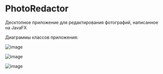 # PhotoRedactor
Десктопное приложение для редактирования фотографий, написанное на JavaFX

Диаграммы классов приложения:

![image](https://github.com/user-attachments/assets/d17218b2-e1bf-44fd-873c-65f5cf2cde72)

![image](https://github.com/user-attachments/assets/14f48c33-c8d4-4efd-bfb3-eb0d60eaa329)

![image](https://github.com/user-attachments/assets/7275bd4f-027b-40a8-bed6-89f21715b985)

